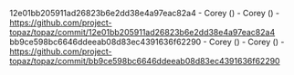 12e01bb205911ad26823b6e2dd38e4a97eac82a4 - Corey () - Corey () - https://github.com/project-topaz/topaz/commit/12e01bb205911ad26823b6e2dd38e4a97eac82a4
bb9ce598bc6646ddeeab08d83ec4391636f62290 - Corey () - Corey () - https://github.com/project-topaz/topaz/commit/bb9ce598bc6646ddeeab08d83ec4391636f62290
